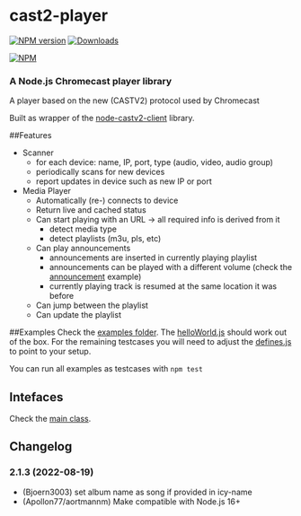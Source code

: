 cast2-player
============

[![NPM version](http://img.shields.io/npm/v/castv2-player.svg)](https://www.npmjs.com/package/castv2-player)
[![Downloads](https://img.shields.io/npm/dm/castv2-player.svg)](https://www.npmjs.com/package/castv2-player)

[![NPM](https://nodei.co/npm/castv2-player.png?downloads=true)](https://nodei.co/npm/castv2-player/)

### A Node.js Chromecast player library
A player based on the new (CASTV2) protocol used by Chromecast

Built as wrapper of the [node-castv2-client](https://github.com/thibauts/node-castv2-client) library.

##Features
* Scanner
  * for each device: name, IP, port, type (audio, video, audio group) 
  * periodically scans for new devices
  * report updates in device such as new IP or port
* Media Player
  * Automatically (re-) connects to device
  * Return live and cached status
  * Can start playing with an URL -> all required info is derived from it
    * detect media type
    * detect playlists (m3u, pls, etc)
  * Can play announcements
    * announcements are inserted in currently playing playlist
    * announcements can be played with a different volume (check the [announcement](examples/announcementInStreaming.js) example)
    * currently playing track is resumed at the same location it was before
  * Can jump between the playlist
  * Can update the playlist


##Examples
Check the [examples folder](examples/). The [helloWorld.js](examples/helloWorld.js) should work out of the box. For the remaining testcases you will need to adjust the [defines.js](examples/defines.js) to point to your setup.

You can run all examples as testcases with `npm test`

## Intefaces

Check the [main class](lib/mediaPlayer.js).


## Changelog
### 2.1.3 (2022-08-19)
* (Bjoern3003) set album name as song if provided in icy-name
* (Apollon77/aortmannm) Make compatible with Node.js 16+
